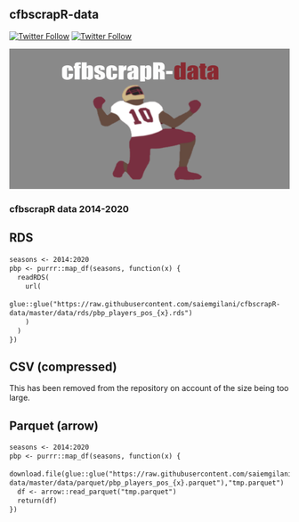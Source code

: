 ## __cfbscrapR-data__ 
[![Twitter Follow](https://img.shields.io/twitter/follow/cfbscrapR?style=social)](https://twitter.com/cfbscrapR) [![Twitter Follow](https://img.shields.io/twitter/follow/saiemgilani?style=social)](https://twitter.com/saiemgilani)

![social_card_data_repo.png](https://raw.githubusercontent.com/saiemgilani/cfbscrapR-data/master/social_card_data_repo.png)
### __cfbscrapR data 2014-2020__

## RDS
```
seasons <- 2014:2020
pbp <- purrr::map_df(seasons, function(x) {
  readRDS(
    url(
      glue::glue("https://raw.githubusercontent.com/saiemgilani/cfbscrapR-data/master/data/rds/pbp_players_pos_{x}.rds")
    )
  )
})
```

## CSV (compressed)

This has been removed from the repository on account of the size being too large.

## Parquet (arrow)
```
seasons <- 2014:2020
pbp <- purrr::map_df(seasons, function(x) {
  download.file(glue::glue("https://raw.githubusercontent.com/saiemgilani/cfbscrapR-data/master/data/parquet/pbp_players_pos_{x}.parquet"),"tmp.parquet")
  df <- arrow::read_parquet("tmp.parquet")
  return(df)
})
```
